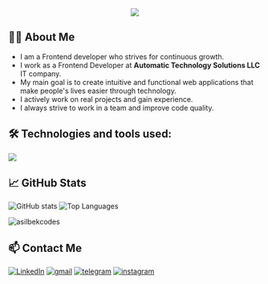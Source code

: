 

<!-- <img src="./svg/asilbek.svg"> -->

<!-- # ___Hi, I’m Asilbek___ 👋 -->
<!-- ---
## ___Technology && languages___




<div>
    <img src="./img/file_type_html_icon_130541.png" title="html5">
    <img src="./img/file_type_css_icon_130661.png" title="css" >
    <img src="./img/file_type_js_official_icon_130509.png" title="javascript">
</div>

---

##  ___Frameworks && Library___

<div>
    <img src="./img/file_type_pug_icon_130225.png" title="pug">
    <img src="./img/sass_original_logo_icon_146350.png" title="sass/scss">
    <img src="./img/bootstrap_plain_logo_icon_146619.png" title="Bootstrap">
    <img src="./img/file_type_tailwind_icon_130128.png" title="Tailwind css">
</div>

---

##  ___Frameworks && Library___

<div>
    <img src="./img/github_alt_macos_bigsur_icon_190138.png" title="github">
    <img src="./img/git_scm_logo_icon_170096.png" title="git">
    <img src="./img/figma_logo_icon_170157.png" title="figma">
</div> -->





<div align=center>

 <!-- <img src="./svg/asilbek.svg"> -->

 <!-- --- -->

 <!-- # ___Hi there, I'm___ [***Asilbek***](https://t.me/aslbek_07) <img src="https://media.giphy.com/media/hvRJCLFzcasrR4ia7z/giphy.gif" width="35px" height="35px">  -->


 <!-- <img src="https://readme-typing-svg.demolab.com/?lines=Hi%20there,%20I'm%20Asilbek&font=Fira%20Code&center=true&width=450&height=45&color=fff53a&vCenter=true&pause=1000&size=35"/>  -->
 <img src="https://readme-typing-svg.herokuapp.com/?font=Righteous&size=35&center=true&vCenter=true&width=500&height=70&duration=4000&&color=fff53a&lines=Hi+There!+👋;+I'm+Asilbek!;Frontend+Developer" />

 <!-- <img alt="line gify" width="100%" src="./gif/line-neon.gif" />  -->

 <!-- <img src="https://media.giphy.com/media/hvRJCLFzcasrR4ia7z/giphy.gif" width="35px" height="35px"> -->
 
  <!-- <img src="https://readme-typing-svg.demolab.com/?lines=How%20to%20contact%20me:&font=Fira%20Code&center=true&width=700&height=45&color=fff53a&vCenter=true&pause=1000&size=30"/> -->

 <!-- ## ___How to contact me:___<br> -->
 <!-- <a href="https://t.me/aslbek_07"><img src="https://img.shields.io/badge/telegram-1DA1F2?style=for-the-badge&logo=telegram&logoColor=white,https://t.me/aslbek_07">
 <a href="https://www.instagram.com/1_aslbek_07" ><img src="https://img.shields.io/badge/instagram-black?style=for-the-badge&logo=instagram&logoColor=white">
 <a href="https://asilbeksuvonov43@gmail.com" ><img src="https://img.shields.io/badge/gmail-orange?style=for-the-badge&logo=gmail&logoColor=white">
 <a href="https://www.facebook.com/aslbek07"><img src="https://img.shields.io/badge/facebook-g?style=for-the-badge&logo=facebook&logoColor=white"> -->

<!-- ___<h2>💬 Let's Connect 💬</h2>___

 ___👇 Click the badges below to connect 👇___ -->
 
 <!-- <img alt="line gify" width="100%" src="./gif/line-neon.gif" /> -->

 
<!-- ___<h2><b>⚡️Technologies & Languages ⚡️</b></h2>___ -->
 <!-- <img src="https://readme-typing-svg.demolab.com/?lines=⚡️%20Technologies%20and%20Languages:&font=Fira%20Code&center=true&width=700&height=45&color=fff53a&vCenter=true&pause=1000&size=30"/> -->
 <!-- <img src="https://skillicons.dev/icons?i=html,css,js,md,notion,svg,vscode,sublime,atom"> -->
 
 
 <!-- ![My Skills](https://skillicons.dev/icons?i=html,css,js,md,notion,svg,vscode,sublime,atom) -->



<!-- ___<h2><b>🚀 Frameworks & Library🚀 </b></h2>___ -->
 
 <!-- <img src="https://readme-typing-svg.demolab.com/?lines=🚀%20Frameworks%20and%20Library:&font=Fira%20Code&center=true&width=700&height=45&color=fff53a&vCenter=true&pause=1000&size=30"/> -->
 <!-- <img src="https://skillicons.dev/icons?i=git,nodejs,pug,sass,npm,bootstrap,tailwind,github,htmx,figma"> -->
 

 
 <!-- ![My Skills](https://skillicons.dev/icons?i=git,nodejs,pug,sass,npm,bootstrap,tailwind,github,htmx,figma) -->
 
 <!-- <img alt="line gify" width="100%" src="./gif/line-neon.gif" /> -->

 <!-- <img width="100%" src="./gif/Skills_Animation_Dark.gif"> -->

</div>

 ## 👨‍💻 About Me

 - I am a Frontend developer who strives for continuous growth.
 - I work as a Frontend Developer at **Automatic Technology Solutions LLC** IT company.
 - My main goal is to create intuitive and functional web applications that make people's lives easier through technology.
 - I actively work on real projects and gain experience.
 - I always strive to work in a team and improve code quality.

## 🛠️ Technologies and tools used:

<p>
  <img src="https://skillicons.dev/icons?i=html,css,javascript,pug,sass,react,tailwindcss,typescript,bootstrap,git,github,vscode,vite&perline=9" />
</p>

## 📈 GitHub Stats

<p>
  <img src="https://readme-stats.clckblog.space/api?username=asilbekcodes&show_icons=true&theme=radical" alt="GitHub stats" />
  <img src="https://readme-stats.clckblog.space/api/top-langs/?username=asilbekcodes&layout=compact&theme=radical" alt="Top Languages" />
</p>

<p>
    <img src="https://github-readme-streak-stats.herokuapp.com/?user=asilbekcodes&layout=compact&theme=radical" alt="asilbekcodes" />
</p>

## 📫 Contact Me

 [![LinkedIn](https://img.shields.io/badge/linkedin-0077B5?style=for-the-badge&logo=linkedin&logoColor=white)](https://www.linkedin.com/in/asilbek-suvonov-31131a373)
 [![gmail](https://img.shields.io/badge/gmail-orange?style=for-the-badge&logo=gmail&logoColor=white)](https://asilbeksuvonov43@gmail.com)
 [![telegram](https://img.shields.io/badge/telegram-1DA1F2?style=for-the-badge&logo=telegram&logoColor=white)](https://t.me/aslbekDev_07) 
 [![instagram](https://img.shields.io/badge/instagram-black?style=for-the-badge&logo=instagram&logoColor=white)](https://www.instagram.com/1_aslbek_07)


